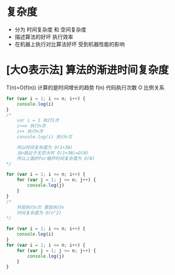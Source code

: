 

# 复杂度 
  - 分为 时间复杂度 和 空间复杂度
  - 描述算法的好坏 执行效率
  - 在机器上执行对比算法好坏 受到机器性能的影响

# [大O表示法] 算法的渐进时间复杂度
  T(n)=O(f(n))  计算的是时间增长的趋势
                 f(n) 代码执行次数
                 O 比例关系

```javascript
for (var i = 1; i <= n; i++) {
    console.log(i)
}
/* 
    var i = 1 执行1次
    i<=n 执行n次
    i++ 执行n次
    console.log(i) 执行n次

    所以时间复杂度为 O(1+3N)
    当n趋近于无穷大时 O(1+3N)=O(N)
    所以上面的for循环时间复杂度为 O(N)
*/

for (var i = 1; i <= n; i++) {
    for (var j = 1; j <= n; j++) {
        console.log(j)
    }
}
/* 
    外层执行n次 里层执行n
    时间复杂度为 O(n^2)
*/

for (var i = 1; i <= n; i++) {
    console.log(i)
}
for (var i = 1; i <= n; i++) {
    for (var j = 1; j <= n; j++) {
        console.log(j)
    }
}

```
 